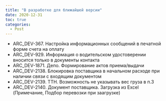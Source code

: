 ```yaml
---
title: "В разработке для ближайшей версии"
date: 2020-12-31
toc: true
categories:
  - Post  
---
```


-   ARC_DEV-367. Настройка информационных сообщений в печатной форме счета на оплату
-   ARC_DEV-929. Информация о водительском удостоверении вносится только в документы контакта
-   ARC_DEV-1871. Депо. Формирование актов приема/выдачи
-   ARC_DEV-2138. Блокировка поставщика в начальном расходе при наличии связи с входящим документом
-   ARC_DEV-2139. ТТН. Возможность не указывать вес груза в п.3
-   ARC_DEV-2140. Документ поставщика. Загрузка из Excel (Примечание, Подбор перевозки при заагрузке)
